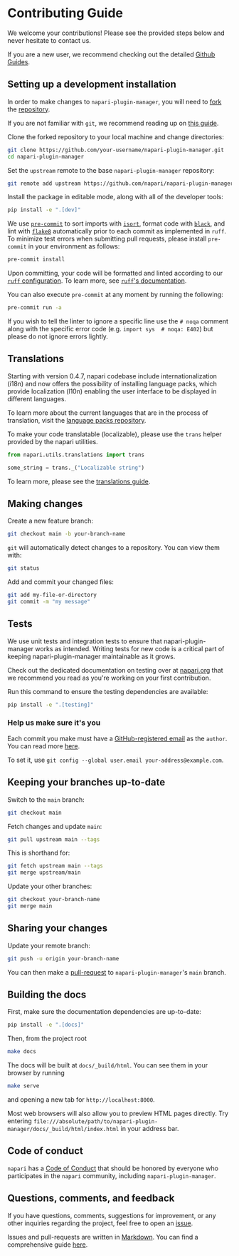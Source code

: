 # Contributing Guide

We welcome your contributions! Please see the provided steps below and never hesitate to contact us.

If you are a new user, we recommend checking out the detailed [Github Guides](https://guides.github.com).

## Setting up a development installation

In order to make changes to `napari-plugin-manager`, you will need to [fork](https://guides.github.com/activities/forking/#fork) the
[repository](https://github.com/napari/napari-plugin-manager).

If you are not familiar with `git`, we recommend reading up on [this guide](https://guides.github.com/introduction/git-handbook/#basic-git).

Clone the forked repository to your local machine and change directories:
```sh
git clone https://github.com/your-username/napari-plugin-manager.git
cd napari-plugin-manager
```

Set the `upstream` remote to the base `napari-plugin-manager` repository:
```sh
git remote add upstream https://github.com/napari/napari-plugin-manager.git
```

Install the package in editable mode, along with all of the developer tools:
```sh
pip install -e ".[dev]"
```

We use [`pre-commit`](https://pre-commit.com) to sort imports with
[`isort`](https://github.com/timothycrosley/isort), format code with
[`black`](https://github.com/psf/black), and lint with
[`flake8`](https://github.com/PyCQA/flake8) automatically prior to each commit
as implemented in `ruff`.
To minimize test errors when submitting pull requests, please install `pre-commit`
in your environment as follows:

```sh
pre-commit install
```

Upon committing, your code will be formatted and linted according to our
[`ruff` configuration](https://github.com/napari/napari-plugin-manager/blob/main/pyproject.toml).
To learn more, see [`ruff`'s documentation](https://docs.astral.sh/ruff/).

You can also execute `pre-commit` at any moment by running the following:

```sh
pre-commit run -a
```

If you wish to tell the linter to ignore a specific line use the `# noqa`
comment along with the specific error code (e.g. `import sys  # noqa: E402`) but
please do not ignore errors lightly.

## Translations

Starting with version 0.4.7, napari codebase include internationalization
(i18n) and now offers the possibility of installing language packs, which
provide localization (l10n) enabling the user interface to be displayed in
different languages.

To learn more about the current languages that are in the process of
translation, visit the [language packs repository](https://github.com/napari/napari-language-packs).

To make your code translatable (localizable), please use the `trans` helper
provided by the napari utilities.

```python
from napari.utils.translations import trans

some_string = trans._("Localizable string")
```

To learn more, please see the [translations guide](https://napari.org/guides/stable/translations.html).

## Making changes

Create a new feature branch:

```sh
git checkout main -b your-branch-name
```

`git` will automatically detect changes to a repository.
You can view them with:

```sh
git status
```

Add and commit your changed files:
```sh
git add my-file-or-directory
git commit -m "my message"
```

## Tests

We use unit tests and integration tests to ensure that
napari-plugin-manager works as intended. Writing tests for new code is a critical part of
keeping napari-plugin-manager maintainable as it grows.

Check out the dedicated documentation on testing over at [napari.org](https://napari.org/dev/developers/testing.html) that we recommend you
read as you're working on your first contribution.

Run this command to ensure the testing dependencies are available:

```sh
pip install -e ".[testing]"
```

### Help us make sure it's you

Each commit you make must have a [GitHub-registered email](https://github.com/settings/emails)
as the `author`. You can read more [here](https://help.github.com/en/github/setting-up-and-managing-your-github-user-account/setting-your-commit-email-address).

To set it, use `git config --global user.email your-address@example.com`.

## Keeping your branches up-to-date

Switch to the `main` branch:
```sh
git checkout main
```

Fetch changes and update `main`:
```sh
git pull upstream main --tags
```

This is shorthand for:
```sh
git fetch upstream main --tags
git merge upstream/main
```

Update your other branches:
```sh
git checkout your-branch-name
git merge main
```

## Sharing your changes

Update your remote branch:
```sh
git push -u origin your-branch-name
```

You can then make a [pull-request](https://guides.github.com/activities/forking/#making-a-pull-request) to `napari-plugin-manager`'s `main` branch.

## Building the docs

First, make sure the documentation dependencies are up-to-date:

```sh
pip install -e ".[docs]"
```

Then, from the project root
```sh
make docs
```

The docs will be built at `docs/_build/html`. You can see them in your browser by running

```sh
make serve
```

and opening a new tab for `http://localhost:8000`.

Most web browsers will also allow you to preview HTML pages directly.
Try entering `file:///absolute/path/to/napari-plugin-manager/docs/_build/html/index.html` in your address bar.

## Code of conduct

`napari` has a [Code of Conduct](https://napari.org/stable/community/code_of_conduct.html) that should be honored by everyone who participates in the `napari` community, including `napari-plugin-manager`.

## Questions, comments, and feedback

If you have questions, comments, suggestions for improvement, or any other inquiries
regarding the project, feel free to open an [issue](https://github.com/napari/napari-plugin-manager/issues).

Issues and pull-requests are written in [Markdown](https://guides.github.com/features/mastering-markdown/#what). You can find a comprehensive guide [here](https://guides.github.com/features/mastering-markdown/#syntax).
